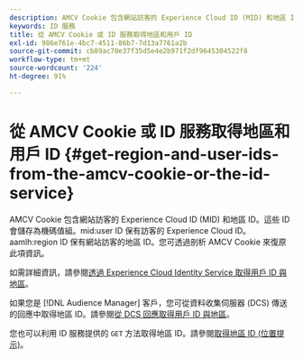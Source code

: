 ```yaml
---
description: AMCV Cookie 包含網站訪客的 Experience Cloud ID (MID) 和地區 ID。這些 ID 會儲存為機碼值組。mid user ID 保有訪客的 Experience Cloud ID。aamlh region ID 保有網站訪客的地區 ID。您可透過剖析 AMCV Cookie 來復原此項資訊。
keywords: ID 服務
title: 從 AMCV Cookie 或 ID 服務取得地區和用戶 ID
exl-id: 986e761e-4bc7-4511-86b7-7d13a7761a2b
source-git-commit: cb89ac70e37f35d5e4e2b971f2df9645304522f8
workflow-type: tm+mt
source-wordcount: '224'
ht-degree: 91%

---
```


# 從 AMCV Cookie 或 ID 服務取得地區和用戶 ID {#get-region-and-user-ids-from-the-amcv-cookie-or-the-id-service}

AMCV Cookie 包含網站訪客的 Experience Cloud ID (MID) 和地區 ID。這些 ID 會儲存為機碼值組。mid:user ID 保有訪客的 Experience Cloud ID。aamlh:region ID 保有網站訪客的地區 ID。您可透過剖析 AMCV Cookie 來復原此項資訊。

如需詳細資訊，請參閱[透過 Experience Cloud Identity Service 取得用戶 ID 與地區](https://experienceleague.adobe.com/docs/audience-manager/user-guide/api-and-sdk-code/dcs/dcs-apis/dcs-mcid-ids.html)。

如果您是 [!DNL Audience Manager] 客戶，您可從資料收集伺服器 (DCS) 傳送的回應中取得地區 ID。請參閱[從 DCS 回應取得用戶 ID 與地區](https://experienceleague.adobe.com/docs/audience-manager/user-guide/api-and-sdk-code/dcs/dcs-apis/dcs-aam-ids.html)。

您也可以利用 ID 服務提供的 `GET` 方法取得地區 ID。請參閱[取得地區 ID (位置提示)](../library/get-set/getlocationhint.md#reference-a761030ff06c4439946bb56febf42d4c)。
